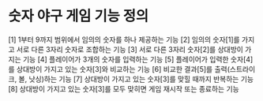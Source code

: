 # 숫자 야구 게임 기능 정의
[1] 1부터 9까지 범위에서 임의의 숫자를 하나 제공하는 기능
[2] 임의의 숫자[1]를 가지고 서로 다른 3자리 숫자로 조합하는 기능
[3] 서로 다른 3자리 숫자[2]를 상대방이 가지는 기능
[4] 플레이어가 3개의 숫자를 입력하는 기능
[5] 플레이어가 입력한 숫자[4]를 상대방이 가지고 있는 숫자[3]와 비교하는 기능
[6] 비교한 결과[5]를 출력(스트라이크, 볼, 낫싱)하는 기능
[7] 상대방이 가지고 있는 숫자[3]를 맞힐 때까지 반복하는 기능
[8] 상대방이 가지고 있는 숫자[3]를 모두 맞히면 게임 재시작 또는 종료하는 기능